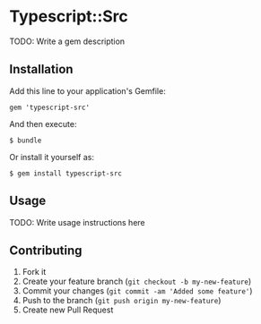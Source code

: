 # Typescript::Src

TODO: Write a gem description

## Installation

Add this line to your application's Gemfile:

    gem 'typescript-src'

And then execute:

    $ bundle

Or install it yourself as:

    $ gem install typescript-src

## Usage

TODO: Write usage instructions here

## Contributing

1. Fork it
2. Create your feature branch (`git checkout -b my-new-feature`)
3. Commit your changes (`git commit -am 'Added some feature'`)
4. Push to the branch (`git push origin my-new-feature`)
5. Create new Pull Request
